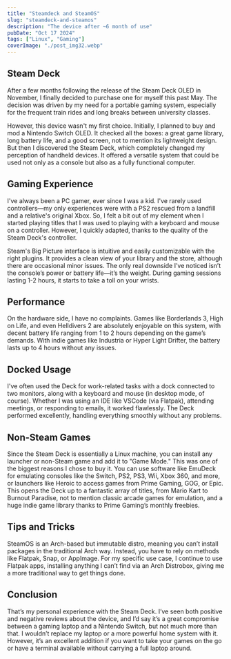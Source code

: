 ```yaml
---
title: "Steamdeck and SteamOS"
slug: "steamdeck-and-steamos"
description: "The device after ~6 month of use"
pubDate: "Oct 17 2024"
tags: ["Linux", "Gaming"]
coverImage: "./post_img32.webp"
---
```


## Steam Deck

After a few months following the release of the Steam Deck OLED in November, I finally decided to purchase one for myself this past May. The decision was driven by my need for a portable gaming system, especially for the frequent train rides and long breaks between university classes.

However, this device wasn't my first choice. Initially, I planned to buy and mod a Nintendo Switch OLED. It checked all the boxes: a great game library, long battery life, and a good screen, not to mention its lightweight design. But then I discovered the Steam Deck, which completely changed my perception of handheld devices. It offered a versatile system that could be used not only as a console but also as a fully functional computer.

## Gaming Experience

I've always been a PC gamer, ever since I was a kid. I've rarely used controllers—my only experiences were with a PS2 rescued from a landfill and a relative's original Xbox. So, I felt a bit out of my element when I started playing titles that I was used to playing with a keyboard and mouse on a controller. However, I quickly adapted, thanks to the quality of the Steam Deck's controller.

Steam's Big Picture interface is intuitive and easily customizable with the right plugins. It provides a clean view of your library and the store, although there are occasional minor issues. The only real downside I’ve noticed isn’t the console’s power or battery life—it’s the weight. During gaming sessions lasting 1-2 hours, it starts to take a toll on your wrists.

## Performance

On the hardware side, I have no complaints. Games like Borderlands 3, High on Life, and even Helldivers 2 are absolutely enjoyable on this system, with decent battery life ranging from 1 to 2 hours depending on the game’s demands. With indie games like Industria or Hyper Light Drifter, the battery lasts up to 4 hours without any issues.

## Docked Usage

I've often used the Deck for work-related tasks with a dock connected to two monitors, along with a keyboard and mouse (in desktop mode, of course). Whether I was using an IDE like VSCode (via Flatpak), attending meetings, or responding to emails, it worked flawlessly. The Deck performed excellently, handling everything smoothly without any problems.

## Non-Steam Games

Since the Steam Deck is essentially a Linux machine, you can install any launcher or non-Steam game and add it to "Game Mode." This was one of the biggest reasons I chose to buy it. You can use software like EmuDeck for emulating consoles like the Switch, PS2, PS3, Wii, Xbox 360, and more, or launchers like Heroic to access games from Prime Gaming, GOG, or Epic. This opens the Deck up to a fantastic array of titles, from Mario Kart to Burnout Paradise, not to mention classic arcade games for emulation, and a huge indie game library thanks to Prime Gaming’s monthly freebies.

## Tips and Tricks

SteamOS is an Arch-based but immutable distro, meaning you can’t install packages in the traditional Arch way. Instead, you have to rely on methods like Flatpak, Snap, or AppImage. For my specific use case, I continue to use Flatpak apps, installing anything I can’t find via an Arch Distrobox, giving me a more traditional way to get things done.

## Conclusion

That’s my personal experience with the Steam Deck. I’ve seen both positive and negative reviews about the device, and I’d say it’s a great compromise between a gaming laptop and a Nintendo Switch, but not much more than that. I wouldn’t replace my laptop or a more powerful home system with it. However, it’s an excellent addition if you want to take your games on the go or have a terminal available without carrying a full laptop around.